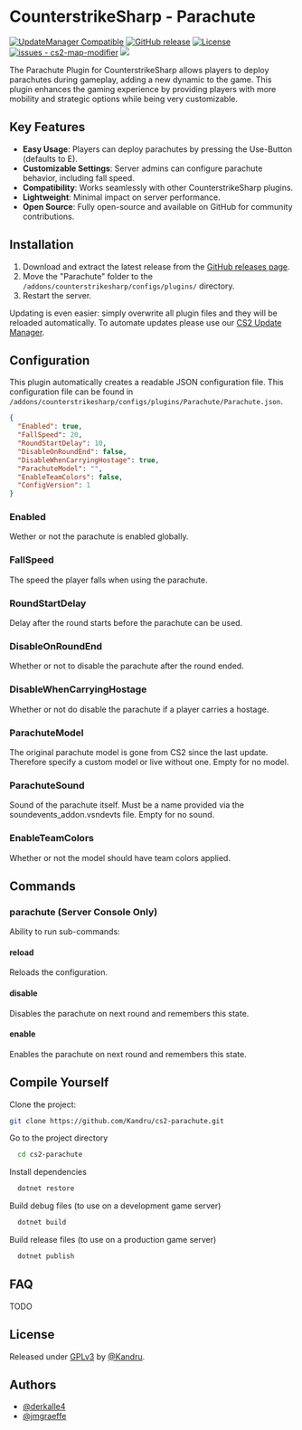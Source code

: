 # CounterstrikeSharp - Parachute

[![UpdateManager Compatible](https://img.shields.io/badge/CS2-UpdateManager-darkgreen)](https://github.com/Kandru/cs2-update-manager/)
[![GitHub release](https://img.shields.io/github/release/Kandru/cs2-parachute?include_prereleases=&sort=semver&color=blue)](https://github.com/Kandru/cs2-parachute/releases/)
[![License](https://img.shields.io/badge/License-GPLv3-blue)](#license)
[![issues - cs2-map-modifier](https://img.shields.io/github/issues/Kandru/cs2-parachute)](https://github.com/Kandru/cs2-parachute/issues)
[![](https://www.paypalobjects.com/en_US/i/btn/btn_donateCC_LG.gif)](https://www.paypal.com/donate/?hosted_button_id=C2AVYKGVP9TRG)

The Parachute Plugin for CounterstrikeSharp allows players to deploy parachutes during gameplay, adding a new dynamic to the game. This plugin enhances the gaming experience by providing players with more mobility and strategic options while being very customizable.

## Key Features

- **Easy Usage**: Players can deploy parachutes by pressing the Use-Button (defaults to E).
- **Customizable Settings**: Server admins can configure parachute behavior, including fall speed.
- **Compatibility**: Works seamlessly with other CounterstrikeSharp plugins.
- **Lightweight**: Minimal impact on server performance.
- **Open Source**: Fully open-source and available on GitHub for community contributions.

## Installation

1. Download and extract the latest release from the [GitHub releases page](https://github.com/Kandru/cs2-parachute/releases/).
2. Move the "Parachute" folder to the `/addons/counterstrikesharp/configs/plugins/` directory.
3. Restart the server.

Updating is even easier: simply overwrite all plugin files and they will be reloaded automatically. To automate updates please use our [CS2 Update Manager](https://github.com/Kandru/cs2-update-manager/).


## Configuration

This plugin automatically creates a readable JSON configuration file. This configuration file can be found in `/addons/counterstrikesharp/configs/plugins/Parachute/Parachute.json`.

```json
{
  "Enabled": true,
  "FallSpeed": 20,
  "RoundStartDelay": 10,
  "DisableOnRoundEnd": false,
  "DisableWhenCarryingHostage": true,
  "ParachuteModel": "",
  "EnableTeamColors": false,
  "ConfigVersion": 1
}
```

### Enabled

Wether or not the parachute is enabled globally.

### FallSpeed

The speed the player falls when using the parachute.

### RoundStartDelay

Delay after the round starts before the parachute can be used.

### DisableOnRoundEnd

Whether or not to disable the parachute after the round ended.

### DisableWhenCarryingHostage

Whether or not do disable the parachute if a player carries a hostage.

### ParachuteModel

The original parachute model is gone from CS2 since the last update. Therefore specify a custom model or live without one. Empty for no model.

### ParachuteSound

Sound of the parachute itself. Must be a name provided via the soundevents_addon.vsndevts file. Empty for no sound.

### EnableTeamColors

Whether or not the model should have team colors applied.

## Commands

### parachute (Server Console Only)

Ability to run sub-commands:

#### reload

Reloads the configuration.

#### disable

Disables the parachute on next round and remembers this state.

#### enable

Enables the parachute on next round and remembers this state.

## Compile Yourself

Clone the project:

```bash
git clone https://github.com/Kandru/cs2-parachute.git
```

Go to the project directory

```bash
  cd cs2-parachute
```

Install dependencies

```bash
  dotnet restore
```

Build debug files (to use on a development game server)

```bash
  dotnet build
```

Build release files (to use on a production game server)

```bash
  dotnet publish
```

## FAQ

TODO

## License

Released under [GPLv3](/LICENSE) by [@Kandru](https://github.com/Kandru).

## Authors

- [@derkalle4](https://www.github.com/derkalle4)
- [@jmgraeffe](https://www.github.com/jmgraeffe)
